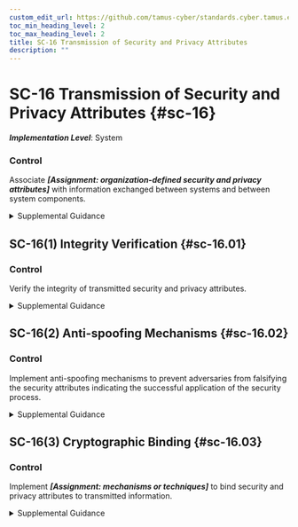 ```yaml
---
custom_edit_url: https://github.com/tamus-cyber/standards.cyber.tamus.edu/tree/main/static/content/tamus.edu/TAMUS_profile.xml
toc_min_heading_level: 2
toc_max_heading_level: 2
title: SC-16 Transmission of Security and Privacy Attributes
description: ""
---
```


# SC-16 Transmission of Security and Privacy Attributes {#sc-16}

_**Implementation Level**_: System

### Control

Associate _**[Assignment: organization-defined security and privacy attributes]**_ with information exchanged between systems and between system components.

<details>
  <summary>Supplemental Guidance</summary>

Associate _**[Assignment: organization-defined security and privacy attributes]**_ with information exchanged between systems and between system components.

</details>

## SC-16(1) Integrity Verification {#sc-16.01}

### Control

Verify the integrity of transmitted security and privacy attributes.

<details>
  <summary>Supplemental Guidance</summary>

Verify the integrity of transmitted security and privacy attributes.

</details>

## SC-16(2) Anti-spoofing Mechanisms {#sc-16.02}

### Control

Implement anti-spoofing mechanisms to prevent adversaries from falsifying the security attributes indicating the successful application of the security process.

<details>
  <summary>Supplemental Guidance</summary>

Implement anti-spoofing mechanisms to prevent adversaries from falsifying the security attributes indicating the successful application of the security process.

</details>

## SC-16(3) Cryptographic Binding {#sc-16.03}

### Control

Implement _**[Assignment: mechanisms or techniques]**_ to bind security and privacy attributes to transmitted information.

<details>
  <summary>Supplemental Guidance</summary>

Implement _**[Assignment: mechanisms or techniques]**_ to bind security and privacy attributes to transmitted information.

</details>

